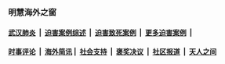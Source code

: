 
### 明慧海外之窗

####  [武汉肺炎](indexes/365.md?t=05062200) &nbsp;|&nbsp;  [迫害案例综述](indexes/328.md?t=05062200) &nbsp;|&nbsp; [迫害致死案例](indexes/277.md?t=05062200)  &nbsp;|&nbsp; [更多迫害案例](indexes/81.md?t=05062200)  &nbsp;|&nbsp; 
####  [时事评论](indexes/19.md?t=05062200) &nbsp;|&nbsp; [海外简讯](indexes/245.md?t=05062200)&nbsp;|&nbsp;  [社会支持](indexes/140.md?t=05062200) &nbsp;|&nbsp; [褒奖决议](indexes/282.md?t=05062200) &nbsp;|&nbsp; [社区报道](indexes/91.md?t=05062200)  &nbsp;|&nbsp; [天人之间](indexes/78.md?t=05062200) 

